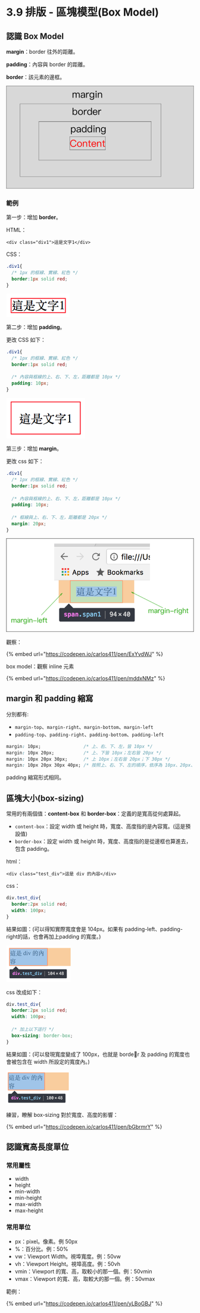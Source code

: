 # 3.9 排版 - 區塊模型\(Box Model\)

## **認識 Box Model**

**margin**：border 往外的距離。

**padding**：內容與 border 的距離。

**border**：該元素的邊框。

![](../.gitbook/assets/box_model.png)

### 範例

第一步：增加 **border**。

HTML：

```markup
<div class="div1">這是文字1</div>
```

CSS：

```css
.div1{
  /* 1px 的框線、實線、紅色 */
  border:1px solid red;
}
```

![](../.gitbook/assets/box_model_example.png)

第二步：增加 **padding**。

更改 CSS 如下：

```css
.div1{
  /* 1px 的框線、實線、紅色 */
  border:1px solid red;

  /* 內容與框線的上、右、下、左，距離都是 10px */
  padding: 10px;
}
```

![](../.gitbook/assets/box_model_example2.png)

第三步：增加 **margin**。

更改 css 如下：

```css
.div1{
  /* 1px 的框線、實線、紅色 */
  border:1px solid red;

  /* 內容與框線的上、右、下、左，距離都是 10px */
  padding: 10px;

  /* 框線與上、右、下、左，距離都是 20px */
  margin: 20px;
}
```

![](../.gitbook/assets/box_model_example3.png)

觀察：

{% embed url="https://codepen.io/carlos411/pen/ExYvdWJ" %}

box model：觀察 inline 元素

{% embed url="https://codepen.io/carlos411/pen/mddxNMz" %}

## margin 和 padding 縮寫

分別都有:

* `margin-top`、`margin-right`、`margin-bottom`、`margin-left`
* `padding-top`、`padding-right`、`padding-bottom`、`padding-left`

```css
margin: 10px;                /* 上、右、下、左，皆 10px */
margin: 10px 20px;           /* 上、下皆 10px；左右皆 20px */
margin: 10px 20px 30px;      /* 上 10px；左右皆 20px；下 30px */
margin: 10px 20px 30px 40px; /* 按照上、右、下、左的順序，依序為 10px、20px、30px、40px */
```

padding 縮寫形式相同。

## 區塊大小\(box-sizing\)

常用的有兩個值：**content-box** 和 **border-box**：定義的是寬高從何處算起。

* `content-box`：設定 width 或 height 時，寬度、高度指的是內容寬。\(這是預設值\)
* `border-box`：設定 width 或 height 時，寬度、高度指的是從邊框也算進去，包含 padding。

html：

```markup
<div class="test_div">這是 div 的內容</div>
```

css：

```css
div.test_div{
  border:2px solid red;
  width: 100px;
}
```

結果如圖：\(可以得知實際寬度會是 104px。如果有 padding-left、padding-right的話，也會再加上padding 的寬度。\)

![](../.gitbook/assets/box_sizing_1.png)

css 改成如下：

```css
div.test_div{
  border:2px solid red;
  width: 100px;

  /* 加上以下這行 */
  box-sizing: border-box;
}
```

結果如圖：\(可以發現寬度變成了 100px，也就是 border 及 padding 的寬度也會被包含在 width 所設定的寬度內。\)

![](../.gitbook/assets/box_sizing_2.png)

練習，瞭解 box-sizing 對於寬度、高度的影響：

{% embed url="https://codepen.io/carlos411/pen/bGbrmrY" %}



## 認識寬高長度單位

### 常用屬性

* width
* height
* min-width
* min-height
* max-width
* max-height

### 常用單位

* px：pixel。像素。例 50px
* %：百分比。例：50%
* vw：Viewport Width。視埠寬度。例：50vw
* vh：Viewport Height。視埠高度。例：50vh
* vmin：Viewport 的寬、高，取較小的那一個。例：50vmin
* vmax：Viewport 的寬、高，取較大的那一個。例：50vmax

範例：

{% embed url="https://codepen.io/carlos411/pen/yLBoGBJ" %}



